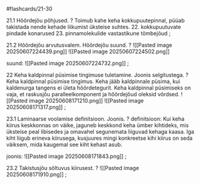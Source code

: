 #flashcards/21-30

21.1 Hõõrdejõu põhjused.
?
Toimub kahe keha kokkupuutepinnal, püüab takistada nende kehade liikumist üksteise suhtes.
22. kokkupuutuvate pindade konarused
23. pinnamolekulide vastastikune tõmbejõud
;

21.2  Hõõrdejõu arvutusvalem. Hõõrdejõu suund.
?
![[Pasted image 20250607224439.png]]
![[Pasted image 20250607224502.png]]

suund:
![[Pasted image 20250607224732.png]]
;

22 Keha kaldpinnal püsimise tingimuse tuletamine. Joonis selgitustega.
?
Keha kaldpinnal püsimise tingimus. Keha jääb kaldpinnale püsima, kui kaldenurga tangens ei ületa hõõrdetegurit.
Keha kaldpinnal püsimiseks on vaja, et raskusjõu paralleelkomponent ja hõõrdejõud oleksid võrdsed.
![[Pasted image 20250608171210.png]]
![[Pasted image 20250608171317.png]]
;

23.1 Laminaarse voolamise definitsioon. Joonis.
?
definitsioon:
Kui keha kiirus keskkonnas on väike, jaguneb keskkond keha ümber kihtideks, mis üksteise
peal libisedes ja omavahel segunemata liiguvad kehaga kaasa. Iga kiht liigub erineva kiirusega, kusjuures mingi konkreetse kihi kiirus on seda väiksem, mida kaugemal see kiht kehast asub.

joonis:
![[Pasted image 20250608171843.png]]
;

23.2 Takistusjõu sõltuvus kiirusest.
?
![[Pasted image 20250608171910.png]]
;